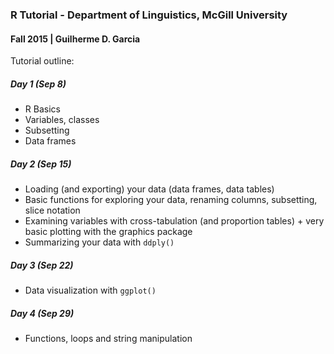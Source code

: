 ### R Tutorial - Department of Linguistics, McGill University
#### Fall 2015 | Guilherme D. Garcia

Tutorial outline:

##### Day 1 (Sep 8)

- R Basics
- Variables, classes
- Subsetting
- Data frames

##### Day 2 (Sep 15)

- Loading (and exporting) your data (data frames, data tables)
- Basic functions for exploring your data, renaming columns, subsetting, slice notation
- Examining variables with cross-tabulation (and proportion tables) + very basic plotting with the graphics package
- Summarizing your data with ```ddply()```

##### Day 3 (Sep 22)

- Data visualization with ```ggplot()```

##### Day 4 (Sep 29)

- Functions, loops and string manipulation
